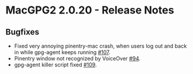 MacGPG2 2.0.20 - Release Notes
===============================

Bugfixes
--------
* Fixed very annoying pinentry-mac crash, when users log out and back in while gpg-agent keeps running [#107](https://gpgtools.lighthouseapp.com/projects/66001/tickets/107-pinentry-mac-crashes-if-the-user-logs-out-and-back-in-and-gpg-agent-keeps-running).
* Pinentry window not recognized by VoiceOver [#94](https://gpgtools.lighthouseapp.com/projects/66001/tickets/94-pinentry-window-not-recognized-by-voiceover).
* gpg-agent killer script fixed [#109](https://gpgtools.lighthouseapp.com/projects/66001/tickets/109-fix-gpg-agent-killer-script).
